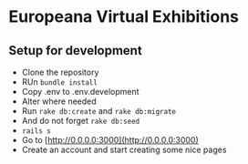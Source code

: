 # Europeana Virtual Exhibitions




## Setup for development

* Clone the repository
* RUn `bundle install`
* Copy .env to .env.development
* Alter where needed
* Run `rake db:create` and `rake db:migrate`
* And do not forget `rake db:seed`
* `rails s`
* Go to [http://0.0.0.0:3000](http://0.0.0.0:3000)
* Create an account and start creating some nice pages
